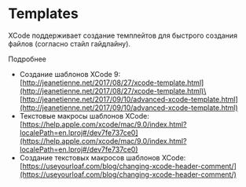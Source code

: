 # Templates

XCode поддерживает создание темплейтов для быстрого создания файлов (согласно стайл гайдлайну).

Подробнее

* Создание шаблонов XCode 9: \
  [http://jeanetienne.net/2017/08/27/xcode-template.html](http://jeanetienne.net/2017/08/27/xcode-template.html)\
  [http://jeanetienne.net/2017/09/10/advanced-xcode-template.html](http://jeanetienne.net/2017/09/10/advanced-xcode-template.html)
* Текстовые макросы шаблонов XCode:\
  [https://help.apple.com/xcode/mac/9.0/index.html?localePath=en.lproj#/dev7fe737ce0](https://help.apple.com/xcode/mac/9.0/index.html?localePath=en.lproj#/dev7fe737ce0)
* Создание текстовых макросов шаблонов XCode:\
  [https://useyourloaf.com/blog/changing-xcode-header-comment/](https://useyourloaf.com/blog/changing-xcode-header-comment/)

